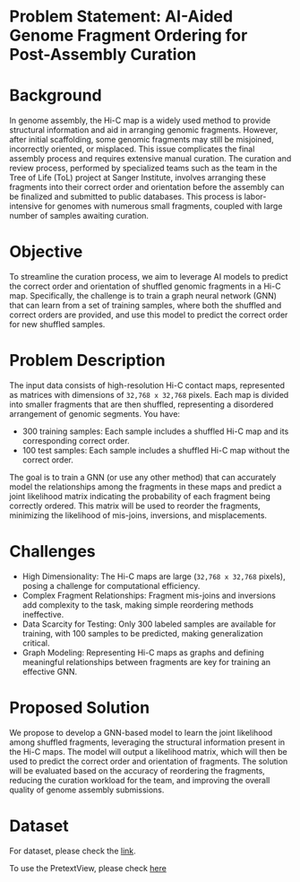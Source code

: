 # Problem Statement: AI-Aided Genome Fragment Ordering for Post-Assembly Curation

# Background

In genome assembly, the Hi-C map is a widely used method to provide structural information and aid in arranging genomic fragments. However, after initial scaffolding, some genomic fragments may still be misjoined, incorrectly oriented, or misplaced. This issue complicates the final assembly process and requires extensive manual curation. The curation and review process, performed by specialized teams such as the team in the Tree of Life (ToL) project at Sanger Institute, involves arranging these fragments into their correct order and orientation before the assembly can be finalized and submitted to public databases. This process is labor-intensive for genomes with numerous small fragments, coupled with large number of samples awaiting curation.

# Objective

To streamline the curation process, we aim to leverage AI models to predict the correct order and orientation of shuffled genomic fragments in a Hi-C map. Specifically, the challenge is to train a graph neural network (GNN) that can learn from a set of training samples, where both the shuffled and correct orders are provided, and use this model to predict the correct order for new shuffled samples.

# Problem Description

The input data consists of high-resolution Hi-C contact maps, represented as matrices with dimensions of `32,768 x 32,768` pixels. Each map is divided into smaller fragments that are then shuffled, representing a disordered arrangement of genomic segments. You have:

- 300 training samples: Each sample includes a shuffled Hi-C map and its corresponding correct order.
- 100 test samples: Each sample includes a shuffled Hi-C map without the correct order.

The goal is to train a GNN (or use any other method) that can accurately model the relationships among the fragments in these maps and predict a joint likelihood matrix indicating the probability of each fragment being correctly ordered. This matrix will be used to reorder the fragments, minimizing the likelihood of mis-joins, inversions, and misplacements.

# Challenges

- High Dimensionality: The Hi-C maps are large (`32,768 x 32,768` pixels), posing a challenge for computational efficiency.
- Complex Fragment Relationships: Fragment mis-joins and inversions add complexity to the task, making simple reordering methods ineffective.
- Data Scarcity for Testing: Only 300 labeled samples are available for training, with 100 samples to be predicted, making generalization critical.
- Graph Modeling: Representing Hi-C maps as graphs and defining meaningful relationships between fragments are key for training an effective GNN.

# Proposed Solution

We propose to develop a GNN-based model to learn the joint likelihood among shuffled fragments, leveraging the structural information present in the Hi-C maps. The model will output a likelihood matrix, which will then be used to predict the correct order and orientation of fragments. The solution will be evaluated based on the accuracy of reordering the fragments, reducing the curation workload for the team, and improving the overall quality of genome assembly submissions.


# Dataset 

For dataset, please check the [link](https://drive.google.com/drive/folders/1D5fP0aoTjvanmRMuxK1dXl7p3HAFhzIf?usp=drive_link).

To use the PretextView, please check [here](doc/get_started_with_PretextView.md)